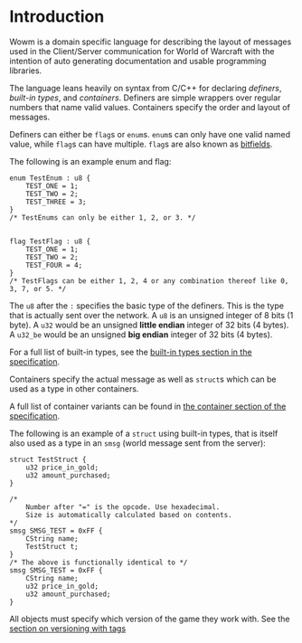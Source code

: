 # Introduction

Wowm is a domain specific language for describing the layout of messages used in the Client/Server communication for World of Warcraft with the intention of auto generating documentation and usable programming libraries.

The language leans heavily on syntax from C/C++ for declaring _definers_, _built-in types_, and _containers_.
Definers are simple wrappers over regular numbers that name valid values.
Containers specify the order and layout of messages.

Definers can either be `flag`s or `enum`s.
`enum`s can only have one valid named value, while `flag`s can have multiple.
`flag`s are also known as [bitfields](https://en.wikipedia.org/wiki/Bit_field).

The following is an example enum and flag:
```rust,ignore
enum TestEnum : u8 {
    TEST_ONE = 1;
    TEST_TWO = 2;
    TEST_THREE = 3;
}
/* TestEnums can only be either 1, 2, or 3. */


flag TestFlag : u8 {
    TEST_ONE = 1;
    TEST_TWO = 2;
    TEST_FOUR = 4;
}
/* TestFlags can be either 1, 2, 4 or any combination thereof like 0, 3, 7, or 5. */
```
The `u8` after the `:` specifies the basic type of the definers.
This is the type that is actually sent over the network.
A `u8` is an unsigned integer of 8 bits (1 byte).
A `u32` would be an unsigned **little endian** integer of 32 bits (4 bytes).
A `u32_be` would be an unsigned **big endian** integer of 32 bits (4 bytes).

For a full list of built-in types, see the [built-in types section in the specification](spec/lang-spec.md#built-in-types).

Containers specify the actual message as well as `struct`s which can be used as a type in other containers.

A full list of container variants can be found in [the container section of the specification](spec/lang-spec.md#container).

The following is an example of a `struct` using built-in types, that is itself also used as a type in an `smsg` (world message sent from the server):
```rust,ignore
struct TestStruct {
    u32 price_in_gold;
    u32 amount_purchased;
}

/* 
    Number after "=" is the opcode. Use hexadecimal.
    Size is automatically calculated based on contents.
*/
smsg SMSG_TEST = 0xFF {
    CString name;
    TestStruct t;
}
/* The above is functionally identical to */
smsg SMSG_TEST = 0xFF {
    CString name;
    u32 price_in_gold;
    u32 amount_purchased;
}
```

All objects must specify which version of the game they work with.
See the [section on versioning with tags](versioning-with-tags.md)

